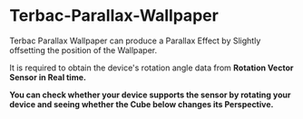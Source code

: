 # Terbac-Parallax-Wallpaper

Terbac Parallax Wallpaper can produce a Parallax Effect by Slightly offsetting the position of the Wallpaper.

It is required to obtain the device\'s rotation angle data from <b>Rotation Vector Sensor in <b>Real time.

You can check whether your device supports the sensor by rotating your device and seeing whether the Cube below changes its Perspective.
